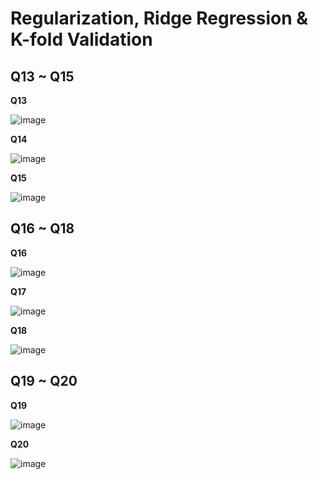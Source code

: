 # Regularization, Ridge Regression & K-fold Validation

## Q13 ~ Q15

**Q13**   

![image](https://github.com/Chang-Chia-Chi/Machine-Learning-Foundations-Techniques/blob/main/Assignment-4/pic/Q13.jpg)

**Q14**   

![image](https://github.com/Chang-Chia-Chi/Machine-Learning-Foundations-Techniques/blob/main/Assignment-4/pic/Q14.jpg)

**Q15**   

![image](https://github.com/Chang-Chia-Chi/Machine-Learning-Foundations-Techniques/blob/main/Assignment-4/pic/Q15.jpg)

## Q16 ~ Q18

**Q16**   

![image](https://github.com/Chang-Chia-Chi/Machine-Learning-Foundations-Techniques/blob/main/Assignment-4/pic/Q16.jpg)

**Q17**   

![image](https://github.com/Chang-Chia-Chi/Machine-Learning-Foundations-Techniques/blob/main/Assignment-4/pic/Q17.jpg)

**Q18**   

![image](https://github.com/Chang-Chia-Chi/Machine-Learning-Foundations-Techniques/blob/main/Assignment-4/pic/Q18.jpg)

## Q19 ~ Q20

**Q19**   

![image](https://github.com/Chang-Chia-Chi/Machine-Learning-Foundations-Techniques/blob/main/Assignment-4/pic/Q19.jpg)

**Q20**   

![image](https://github.com/Chang-Chia-Chi/Machine-Learning-Foundations-Techniques/blob/main/Assignment-4/pic/Q20.jpg)
